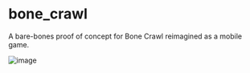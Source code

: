 # bone_crawl

A bare-bones proof of concept for Bone Crawl reimagined as a mobile game. 

![image](https://github.com/erikamaker/bone_crawl_mobile/assets/118931925/682b1a75-28e7-4059-8863-1f1ca5a79f5b)

